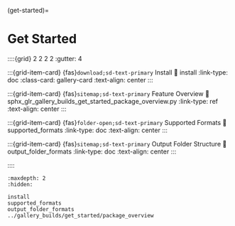 (get-started)=
# Get Started

::::{grid}  2 2 2 2
:gutter: 4


:::{grid-item-card} {fas}`download;sd-text-primary` Install
:link: install
:link-type: doc
:class-card: gallery-card
:text-align: center
:::

:::{grid-item-card} {fas}`sitemap;sd-text-primary` Feature Overview
:link: sphx_glr_gallery_builds_get_started_package_overview.py
:link-type: ref
:text-align: center
:::

:::{grid-item-card} {fas}`folder-open;sd-text-primary` Supported Formats
:link: supported_formats
:link-type: doc
:text-align: center
:::

:::{grid-item-card} {fas}`sitemap;sd-text-primary` Output Folder Structure
:link: output_folder_formats
:link-type: doc
:text-align: center
:::

::::

```{toctree}
:maxdepth: 2
:hidden:

install
supported_formats
output_folder_formats
../gallery_builds/get_started/package_overview
```

